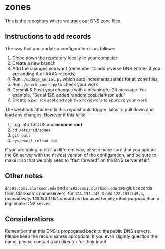 # zones

This is the repository where we track our DNS zone files

## Instructions to add records

The way that you update a configuration is as follows:

1. Clone down the repository locally to your computer
2. Create a new branch 
3. Add the changes you want (remember to add reverse DNS entries if you are adding A or AAAA records)
4. Run `./update_serial.py` which auto increments serials for all zone files
5. Run `./check_zones.py` to check your work
6. Commit & Push your changes with a meaningful Git message. For example, "Serial 126, added random.cosi.clarkson.edu"
7. Create a pull request and ask two reviewers to approve your work

The webhook attached to this repo should trigger Talos to pull down and load any changes. However if this fails:

1. Log into TalDOS and **become root**
2. `cd /etc/nsd/zones`
3. `git pull`
4. `systemctl reload nsd`

If you are going to do it a different way, please make sure that you update the Git server with the newest version of the configuration, and be sure to make it so that we only need to "fast forward" on the DNS server itself.

## Other notes

`dns01.cosi.clarkson.edu` and `dns02.cosi.clarkson.edu` are glue records from Clarkson's nameservers, for `128.153.145.3` and `128.153.145.4`, respectively. 128.153.145.4 should *not* be used for any other purpose than a legitimate DNS server.

## Considerations

Remember that this DNS is propogated back to the public DNS servers. Please keep the record names apropriate. If you even slightly question the name, please contact a lab director for their input.
